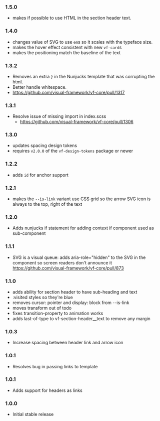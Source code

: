 ### 1.5.0

* makes if possible to use HTML in the section header text.

### 1.4.0

* changes value of SVG to use `em`s so it scales with the typeface size.
* makes the hover effect consistent with new `vf-card`s
* makes the positioning match the baseline of the text

### 1.3.2

* Removes an extra `}` in the Nunjucks template that was corrupting the html.
* Better handle whitespace.
* https://github.com/visual-framework/vf-core/pull/1317

### 1.3.1

* Resolve issue of missing import in index.scss
  * https://github.com/visual-framework/vf-core/pull/1306

### 1.3.0

* updates spacing design tokens
* requires `v2.0.0` of the `vf-design-tokens` package or newer

### 1.2.2

* adds `id` for anchor support

### 1.2.1

* makes the `--is-link` variant use CSS grid so the arrow SVG icon is always to the top, right of the text

### 1.2.0

* Adds nunjucks if statement for adding context if component used as sub-component

### 1.1.1

* SVG is a visual queue: adds aria-role="hidden" to the SVG in the component so screen readers don't announce it
  https://github.com/visual-framework/vf-core/pull/873

### 1.1.0

* adds ability for section header to have sub-heading and text
* :visited styles so they're blue
* removes cursor: pointer and display: block from --is-link
* moves transform out of todo
* fixes transition-property to animation works
* adds last-of-type to vf-section-header__text to remove any margin

### 1.0.3

* Increase spacing between header link and arrow icon

### 1.0.1

* Resolves bug in passing links to template

### 1.0.1

* Adds support for headers as links

### 1.0.0

* Initial stable release
